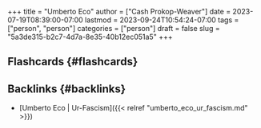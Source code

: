 +++
title = "Umberto Eco"
author = ["Cash Prokop-Weaver"]
date = 2023-07-19T08:39:00-07:00
lastmod = 2023-09-24T10:54:24-07:00
tags = ["person", "person"]
categories = ["person"]
draft = false
slug = "5a3de315-b2c7-4d7a-8e35-40b12ec051a5"
+++

## Flashcards {#flashcards}


## Backlinks {#backlinks}

-   [Umberto Eco | Ur-Fascism]({{< relref "umberto_eco_ur_fascism.md" >}})

